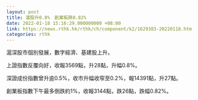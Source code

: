 ```yaml
---
layout: post
title: 滬股升0.8%　創業板跌0.82%
date: 2022-01-18 15:16:29.000000000 +08:00
link: https://news.rthk.hk/rthk/ch/component/k2/1629383-20220118.htm
categories: rthk
---
```


滬深股市個別發展，數字經濟、基建股上升。

上證指數反覆向好，收報3569點，升28點，升幅0.8%。

深證成份指數曾升逾0.5%，收市升幅收窄至0.2%，報14391點，升27點。

創業板指數下午最多倒跌約1%，收報3144點，跌26點，跌幅0.82%。
